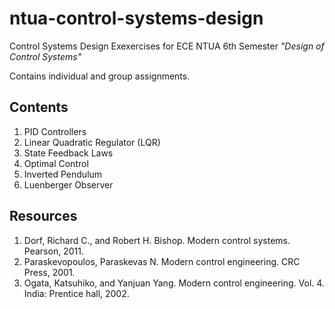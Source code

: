 # ntua-control-systems-design
Control Systems Design Exexercises for ECE NTUA 6th Semester _"Design of Control Systems"_ 

Contains individual and group assignments.



## Contents 

1. PID Controllers
2. Linear Quadratic Regulator (LQR)
3. State Feedback Laws
4. Optimal Control
5. Inverted Pendulum
6. Luenberger Observer

## Resources 

1. Dorf, Richard C., and Robert H. Bishop. Modern control systems. Pearson, 2011.
2. Paraskevopoulos, Paraskevas N. Modern control engineering. CRC Press, 2001.
3. Ogata, Katsuhiko, and Yanjuan Yang. Modern control engineering. Vol. 4. India: Prentice hall, 2002.


